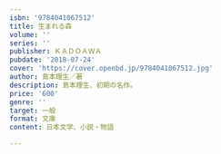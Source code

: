 ```yaml
---
isbn: '9784041067512'
title: 生まれる森
volume: ''
series: ''
publisher: ＫＡＤＯＡＷＡ
pubdate: '2018-07-24'
cover: 'https://cover.openbd.jp/9784041067512.jpg'
author: 島本理生／著
description: 島本理生、初期の名作。
price: '600'
genre: ''
target: 一般
format: 文庫
content: 日本文学、小説・物語

---
```

